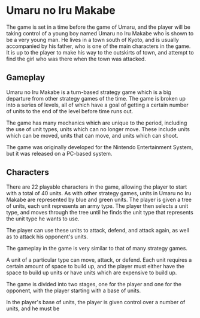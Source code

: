 # Umaru no Iru Makabe

The game is set in a time before the game of Umaru, and the player will be taking control of a young boy named Umaru no Iru Makabe who is shown to be a very young man. He lives in a town south of Kyoto, and is usually accompanied by his father, who is one of the main characters in the game. It is up to the player to make his way to the outskirts of town, and attempt to find the girl who was there when the town was attacked.

## Gameplay

Umaru no Iru Makabe is a turn-based strategy game which is a big departure from other strategy games of the time. The game is broken up into a series of levels, all of which have a goal of getting a certain number of units to the end of the level before time runs out.

The game has many mechanics which are unique to the period, including the use of unit types, units which can no longer move. These include units which can be moved, units that can move, and units which can shoot.

The game was originally developed for the Nintendo Entertainment System, but it was released on a PC-based system.

## Characters

There are 22 playable characters in the game, allowing the player to start with a total of 40 units. As with other strategy games, units in Umaru no Iru Makabe are represented by blue and green units. The player is given a tree of units, each unit represents an army type. The player then selects a unit type, and moves through the tree until he finds the unit type that represents the unit type he wants to use.

The player can use these units to attack, defend, and attack again, as well as to attack his opponent's units.

The gameplay in the game is very similar to that of many strategy games.

A unit of a particular type can move, attack, or defend. Each unit requires a certain amount of space to build up, and the player must either have the space to build up units or have units which are expensive to build up.

The game is divided into two stages, one for the player and one for the opponent, with the player starting with a base of units.

In the player's base of units, the player is given control over a number of units, and he must be